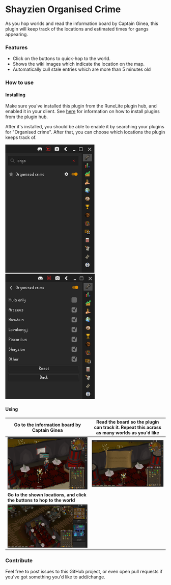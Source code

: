 # Shayzien Organised Crime

As you hop worlds and read the information board by Captain Ginea, this plugin will keep track of the locations and estimated times for gangs appearing.

### Features

- Click on the buttons to quick-hop to the world.
- Shows the wiki images which indicate the location on the map.
- Automatically cull stale entries which are more than 5 minutes old

### How to use

#### Installing

Make sure you've installed this plugin from the RuneLite plugin hub, and enabled it in your client. See [here](https://github.com/runelite/runelite/wiki/Information-about-the-Plugin-Hub) for information on how to install plugins from the plugin hub.

After it's installed, you should be able to enable it by searching your plugins for "Organised crime".
After that, you can choose which locations the plugin keeps track of.

![image](install-1.png) ![image](install-2.png)

#### Using

Go to the information board by Captain Ginea | Read the board so the plugin can track it. Repeat this across as many worlds as you'd like
--- | ---
![image](how-to-1.png) | ![image](how-to-2.png)
**Go to the shown locations, and click the buttons to hop to the world**  |
![image](how-to-3.png) |

### Contribute

Feel free to post issues to this GitHub project, or even open pull requests if you've got something you'd like to add/change.
